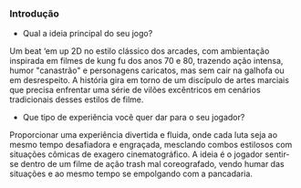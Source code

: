 ### Introdução
- Qual a ideia principal do seu jogo?

Um beat ‘em up 2D no estilo clássico dos arcades, com ambientação inspirada em filmes de kung fu dos anos 70 e 80, trazendo ação intensa, humor "canastrão" e personagens caricatos, mas sem cair na galhofa ou em desrespeito. A história gira em torno de um discípulo de artes marciais que precisa enfrentar uma série de vilões excêntricos em cenários tradicionais desses estilos de filme.

- Que tipo de experiência você quer dar para o seu jogador?

Proporcionar uma experiência divertida e fluida, onde cada luta seja ao mesmo tempo desafiadora e engraçada, mesclando combos estilosos com situações cômicas de exagero cinematográfico. A ideia é o jogador sentir-se dentro de um filme de ação trash mal coreografado, vendo humar das situações e ao mesmo tempo se empolgando com a pancadaria.
    
